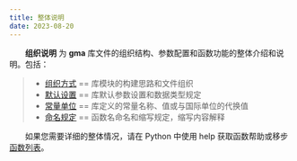 ```yaml
---
title: 整体说明
date: 2023-08-20
---
```


**&emsp;&emsp;组织说明** 为 **gma** 库文件的组织结构、参数配置和函数功能的整体介绍和说明。包括：


>+ [组织方式](/Explore/Structure.html) == 库模块的构建思路和文件组织
>+ [默认设置](/Explore/Default.html)  == 库默认参数设置和数据类型规定
>+ [常量单位](/Explore/Constants.html)  == 库定义的常量名称、值或与国际单位的代换值
>+ [命名规定](/Explore/Naming.html) == 函数名命名和缩写规定，缩写内容解释

&emsp;&emsp;如果您需要详细的整体情况，请在 Python 中使用 help 获取函数帮助或移步 [函数列表](/UserGuide/Instructions/Function.html)。